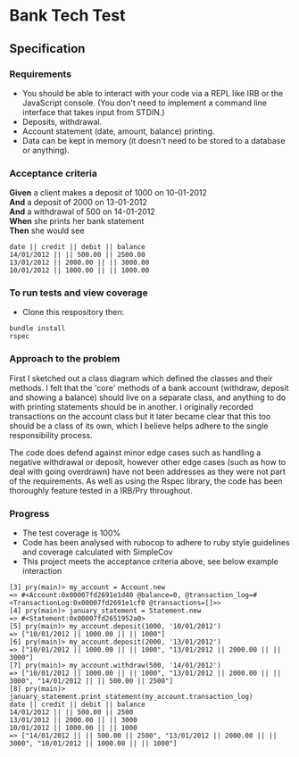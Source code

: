 # Bank Tech Test

## Specification

### Requirements

* You should be able to interact with your code via a REPL like IRB or the JavaScript console.  (You don't need to implement a command line interface that takes input from STDIN.)
* Deposits, withdrawal.
* Account statement (date, amount, balance) printing.
* Data can be kept in memory (it doesn't need to be stored to a database or anything).

### Acceptance criteria

**Given** a client makes a deposit of 1000 on 10-01-2012  
**And** a deposit of 2000 on 13-01-2012  
**And** a withdrawal of 500 on 14-01-2012  
**When** she prints her bank statement  
**Then** she would see

```
date || credit || debit || balance
14/01/2012 || || 500.00 || 2500.00
13/01/2012 || 2000.00 || || 3000.00
10/01/2012 || 1000.00 || || 1000.00
```

### To run tests and view coverage

* Clone this respository then:
```
bundle install
rspec
```

### Approach to the problem

First I sketched out a class diagram which defined the classes and their methods. I felt that the 'core' methods of a bank account (withdraw, deposit and showing a balance) should live on a separate class, and anything to do with printing statements should be in another. I originally recorded transactions on the account class but it later became clear that this too should be a class of its own, which I believe helps adhere to the single responsibility process.

The code does defend against minor edge cases such as handling a negative withdrawal or deposit, however other edge cases (such as how to deal with going overdrawn) have not been addresses as they were not part of the requirements. As well as using the Rspec library, the code has been thoroughly feature tested in a IRB/Pry throughout.  

### Progress

* The test coverage is 100%
* Code has been analysed with rubocop to adhere to ruby style guidelines and coverage calculated with SimpleCov
* This project meets the acceptance criteria above, see below example interaction

```
[3] pry(main)> my_account = Account.new
=> #<Account:0x00007fd2691e1d40 @balance=0, @transaction_log=#<TransactionLog:0x00007fd2691e1cf0 @transactions=[]>>
[4] pry(main)> january_statement = Statement.new
=> #<Statement:0x00007fd2651952a0>
[5] pry(main)> my_account.deposit(1000, '10/01/2012')
=> ["10/01/2012 || 1000.00 || || 1000"]
[6] pry(main)> my_account.deposit(2000, '13/01/2012')
=> ["10/01/2012 || 1000.00 || || 1000", "13/01/2012 || 2000.00 || || 3000"]
[7] pry(main)> my_account.withdraw(500, '14/01/2012')
=> ["10/01/2012 || 1000.00 || || 1000", "13/01/2012 || 2000.00 || || 3000", "14/01/2012 || || 500.00 || 2500"]
[8] pry(main)> january_statement.print_statement(my_account.transaction_log)
date || credit || debit || balance
14/01/2012 || || 500.00 || 2500
13/01/2012 || 2000.00 || || 3000
10/01/2012 || 1000.00 || || 1000
=> ["14/01/2012 || || 500.00 || 2500", "13/01/2012 || 2000.00 || || 3000", "10/01/2012 || 1000.00 || || 1000"]
```
